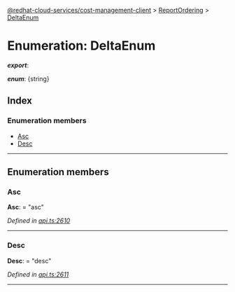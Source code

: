 [@redhat-cloud-services/cost-management-client](../README.md) > [ReportOrdering](../modules/reportordering.md) > [DeltaEnum](../enums/reportordering.deltaenum.md)

# Enumeration: DeltaEnum

*__export__*: 

*__enum__*: {string}

## Index

### Enumeration members

* [Asc](reportordering.deltaenum.md#asc)
* [Desc](reportordering.deltaenum.md#desc)

---

## Enumeration members

<a id="asc"></a>

###  Asc

**Asc**:  = "asc"

*Defined in [api.ts:2610](https://github.com/RedHatInsights/javascript-clients/blob/master/packages/cost-management/api.ts#L2610)*

___
<a id="desc"></a>

###  Desc

**Desc**:  = "desc"

*Defined in [api.ts:2611](https://github.com/RedHatInsights/javascript-clients/blob/master/packages/cost-management/api.ts#L2611)*

___

